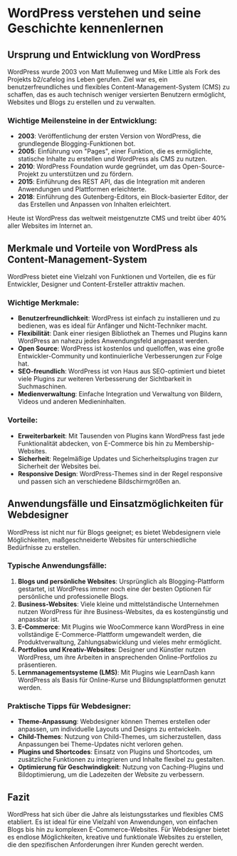 
# WordPress verstehen und seine Geschichte kennenlernen

## Ursprung und Entwicklung von WordPress

WordPress wurde 2003 von Matt Mullenweg und Mike Little als Fork des Projekts b2/cafelog ins Leben gerufen. Ziel war es, ein benutzerfreundliches und flexibles Content-Management-System (CMS) zu schaffen, das es auch technisch weniger versierten Benutzern ermöglicht, Websites und Blogs zu erstellen und zu verwalten.

### Wichtige Meilensteine in der Entwicklung:
- **2003**: Veröffentlichung der ersten Version von WordPress, die grundlegende Blogging-Funktionen bot.
- **2005**: Einführung von "Pages", einer Funktion, die es ermöglichte, statische Inhalte zu erstellen und WordPress als CMS zu nutzen.
- **2010**: WordPress Foundation wurde gegründet, um das Open-Source-Projekt zu unterstützen und zu fördern.
- **2015**: Einführung des REST API, das die Integration mit anderen Anwendungen und Plattformen erleichterte.
- **2018**: Einführung des Gutenberg-Editors, ein Block-basierter Editor, der das Erstellen und Anpassen von Inhalten erleichtert.

Heute ist WordPress das weltweit meistgenutzte CMS und treibt über 40% aller Websites im Internet an.

## Merkmale und Vorteile von WordPress als Content-Management-System

WordPress bietet eine Vielzahl von Funktionen und Vorteilen, die es für Entwickler, Designer und Content-Ersteller attraktiv machen.

### Wichtige Merkmale:
- **Benutzerfreundlichkeit**: WordPress ist einfach zu installieren und zu bedienen, was es ideal für Anfänger und Nicht-Techniker macht.
- **Flexibilität**: Dank einer riesigen Bibliothek an Themes und Plugins kann WordPress an nahezu jedes Anwendungsfeld angepasst werden.
- **Open Source**: WordPress ist kostenlos und quelloffen, was eine große Entwickler-Community und kontinuierliche Verbesserungen zur Folge hat.
- **SEO-freundlich**: WordPress ist von Haus aus SEO-optimiert und bietet viele Plugins zur weiteren Verbesserung der Sichtbarkeit in Suchmaschinen.
- **Medienverwaltung**: Einfache Integration und Verwaltung von Bildern, Videos und anderen Medieninhalten.

### Vorteile:
- **Erweiterbarkeit**: Mit Tausenden von Plugins kann WordPress fast jede Funktionalität abdecken, von E-Commerce bis hin zu Membership-Websites.
- **Sicherheit**: Regelmäßige Updates und Sicherheitsplugins tragen zur Sicherheit der Websites bei.
- **Responsive Design**: WordPress-Themes sind in der Regel responsive und passen sich an verschiedene Bildschirmgrößen an.

## Anwendungsfälle und Einsatzmöglichkeiten für Webdesigner

WordPress ist nicht nur für Blogs geeignet; es bietet Webdesignern viele Möglichkeiten, maßgeschneiderte Websites für unterschiedliche Bedürfnisse zu erstellen.

### Typische Anwendungsfälle:
1. **Blogs und persönliche Websites**: Ursprünglich als Blogging-Plattform gestartet, ist WordPress immer noch eine der besten Optionen für persönliche und professionelle Blogs.
2. **Business-Websites**: Viele kleine und mittelständische Unternehmen nutzen WordPress für ihre Business-Websites, da es kostengünstig und anpassbar ist.
3. **E-Commerce**: Mit Plugins wie WooCommerce kann WordPress in eine vollständige E-Commerce-Plattform umgewandelt werden, die Produktverwaltung, Zahlungsabwicklung und vieles mehr ermöglicht.
4. **Portfolios und Kreativ-Websites**: Designer und Künstler nutzen WordPress, um ihre Arbeiten in ansprechenden Online-Portfolios zu präsentieren.
5. **Lernmanagementsysteme (LMS)**: Mit Plugins wie LearnDash kann WordPress als Basis für Online-Kurse und Bildungsplattformen genutzt werden.

### Praktische Tipps für Webdesigner:
- **Theme-Anpassung**: Webdesigner können Themes erstellen oder anpassen, um individuelle Layouts und Designs zu entwickeln.
- **Child-Themes**: Nutzung von Child-Themes, um sicherzustellen, dass Anpassungen bei Theme-Updates nicht verloren gehen.
- **Plugins und Shortcodes**: Einsatz von Plugins und Shortcodes, um zusätzliche Funktionen zu integrieren und Inhalte flexibel zu gestalten.
- **Optimierung für Geschwindigkeit**: Nutzung von Caching-Plugins und Bildoptimierung, um die Ladezeiten der Website zu verbessern.

## Fazit

WordPress hat sich über die Jahre als leistungsstarkes und flexibles CMS etabliert. Es ist ideal für eine Vielzahl von Anwendungen, von einfachen Blogs bis hin zu komplexen E-Commerce-Websites. Für Webdesigner bietet es endlose Möglichkeiten, kreative und funktionale Websites zu erstellen, die den spezifischen Anforderungen ihrer Kunden gerecht werden.
